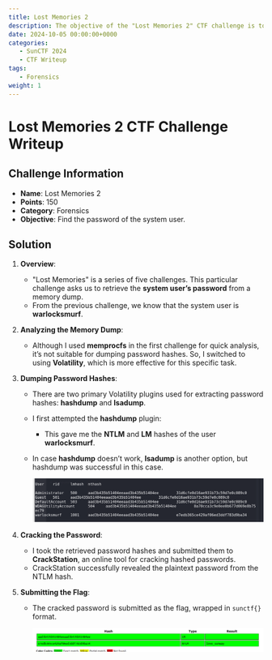 ```yaml
---
title: Lost Memories 2
description: The objective of the "Lost Memories 2" CTF challenge is to find the password of the system user.
date: 2024-10-05 00:00:00+0000
categories:
   - SunCTF 2024
   - CTF Writeup
tags:
   - Forensics
weight: 1     
---
```

# Lost Memories 2 CTF Challenge Writeup

## Challenge Information
- **Name**: Lost Memories 2
- **Points**: 150
- **Category**: Forensics
- **Objective**: Find the password of the system user.

## Solution

1. **Overview**:
   - "Lost Memories" is a series of five challenges. This particular challenge asks us to retrieve the **system user’s password** from a memory dump.
   - From the previous challenge, we know that the system user is **warlocksmurf**.

2. **Analyzing the Memory Dump**:
   - Although I used **memprocfs** in the first challenge for quick analysis, it’s not suitable for dumping password hashes. So, I switched to using **Volatility**, which is more effective for this specific task.

3. **Dumping Password Hashes**:
   - There are two primary Volatility plugins used for extracting password hashes: **hashdump** and **lsadump**.
   - I first attempted the **hashdump** plugin:
     - This gave me the **NTLM** and **LM** hashes of the user **warlocksmurf**.
   - In case **hashdump** doesn’t work, **lsadump** is another option, but hashdump was successful in this case.



      ![hashdump](<found hash.png>)

4. **Cracking the Password**:
   - I took the retrieved password hashes and submitted them to **CrackStation**, an online tool for cracking hashed passwords.
   - CrackStation successfully revealed the plaintext password from the NTLM hash.

5. **Submitting the Flag**:
   - The cracked password is submitted as the flag, wrapped in `sunctf{}` format.


      ![Flag](flag.png)
